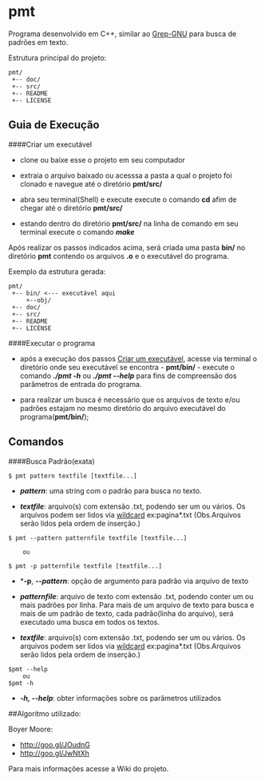 # pmt
Programa desenvolvido em C++, similar ao [Grep-GNU](https://www.gnu.org/software/grep/) para busca de padrões em texto.  

Estrutura principal do projeto:

```
pmt/ 
 +-- doc/
 +-- src/
 +-- README
 +-- LICENSE
 ```
 
## Guia de Execução

####Criar um executável

- clone ou baixe esse o projeto em seu computador

- extraia o arquivo baixado ou acesssa a pasta a qual o projeto foi clonado e navegue até o diretório **pmt/src/**

- abra seu terminal(Shell) e execute execute o comando **cd** afim de chegar até o diretório **pmt/src/**

- estando dentro do diretório **pmt/src/** na linha de comando em seu terminal execute o comando ***make***

Após realizar os passos indicados acima, será criada uma pasta **bin/** no diretório **pmt** contendo os arquivos **.o** e o executável do programa.

Exemplo da estrutura gerada:
```
pmt/ 
 +-- bin/ <--- executável aqui
     +--obj/ 
 +-- doc/
 +-- src/
 +-- README
 +-- LICENSE
 ```

####Executar o programa

- após a execução dos passos [Criar um executável](https://github.com/lab-experiments/pmt/#criar-um-executável), acesse via terminal o diretório onde seu executável se encontra - **pmt/bin/** - execute o comando ***./pmt -h*** ou ***./pmt --help*** para fins de compreensão dos parâmetros de entrada do programa. 

- para realizar um busca é necessário que os arquivos  de texto e/ou padrões estajam no mesmo diretório do arquivo executável do programa(**pmt/bin/**);


## Comandos

####Busca Padrão(exata)

```
$ pmt pattern textfile [textfile...]
```
-  ***pattern***: uma string com o padrão para busca no texto.

-  ***textfile***: arquivo(s) com extensão .txt, podendo ser um ou vários. Os arquivos podem ser lidos via [wildcard](https://www.gnu.org/software/make/manual/html_node/Wildcard-Examples.html) ex:pagina*.txt (Obs.Arquivos serão lidos pela ordem de inserção.)


```
$ pmt --pattern patternfile textfile [textfile...]

    ou

$ pmt -p patternfile textfile [textfile...]
```
-   ***-p**, ***--pattern***: opção de argumento para padrão via arquivo de texto
 
-   ***patternfile***: arquivo de texto com extensão .txt, podendo conter um ou mais padrões por linha. 
Para mais de um arquivo de texto para busca e mais de um padrão de texto, cada padrão(linha do arquivo), será executado uma busca em todos os textos.

-  ***textfile***: arquivo(s) com extensão .txt, podendo ser um ou vários. Os arquivos podem ser lidos via [wildcard](https://www.gnu.org/software/make/manual/html_node/Wildcard-Examples.html) ex:pagina*.txt (Obs.Arquivos serão lidos pela ordem de inserção.)


```
$pmt --help
    ou
$pmt -h
```
- ***-h, --help***: obter informações sobre os parâmetros utilizados 



##Algoritmo utilizado:

Boyer Moore: 
 -   http://goo.gl/JOudnG
 -   http://goo.gl/JwNtXh




Para mais informações acesse a Wiki do projeto. 
